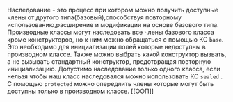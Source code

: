  Наследование - это процесс при котором можно получить доступные члены от другого типа(базовый),способствуя повторному использованию,расширение и модификации на основе базового типа.
Производные классы могут наследовать все члены базового класса кроме конструкторов, но к ним можно обращаться с помощью КС `base`. Это необходимо для инициализации полей которые недоступны в производном классе. Также можно выбрать какой конструктор вызвать, а не вызывать стандартный конструктор, предотвращая повторную инициализацию.
Допустимо наследование только одного класса, если нельзя чтобы наш класс наследовался можно использовать КС `sealed` .
С помощью `protected` можно опередлить члены которые могут быть доступны только в производном классе.
[[ООП]]